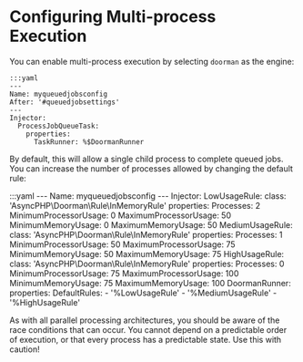 # Configuring Multi-process Execution

You can enable multi-process execution by selecting `doorman` as the engine:

	:::yaml
	---
	Name: myqueuedjobsconfig
	After: '#queuedjobsettings'
	---
	Injector:
	  ProcessJobQueueTask:
	    properties:
	      TaskRunner: %$DoormanRunner


By default, this will allow a single child process to complete queued jobs. You can increase the number of processes allowed by changing the default rule:


:::yaml
	---
	Name: myqueuedjobsconfig
	---
	Injector:
	  LowUsageRule:
	    class: 'AsyncPHP\Doorman\Rule\InMemoryRule'
	    properties:
	      Processes: 2
	      MinimumProcessorUsage: 0
	      MaximumProcessorUsage: 50
	      MinimumMemoryUsage: 0
	      MaximumMemoryUsage: 50
	  MediumUsageRule:
	    class: 'AsyncPHP\Doorman\Rule\InMemoryRule'
	    properties:
	      Processes: 1
	      MinimumProcessorUsage: 50
	      MaximumProcessorUsage: 75
	      MinimumMemoryUsage: 50
	      MaximumMemoryUsage: 75
	  HighUsageRule:
	    class: 'AsyncPHP\Doorman\Rule\InMemoryRule'
	    properties:
	      Processes: 0
	      MinimumProcessorUsage: 75
	      MaximumProcessorUsage: 100
	      MinimumMemoryUsage: 75
	      MaximumMemoryUsage: 100
	  DoormanRunner:
	    properties:
	      DefaultRules:
	        - '%LowUsageRule'
	        - '%MediumUsageRule'
	        - '%HighUsageRule'


As with all parallel processing architectures, you should be aware of the race conditions that can occur. You cannot depend on a predictable order of execution, or that every process has a predictable state. Use this with caution!
